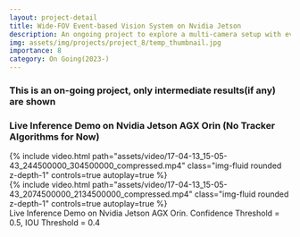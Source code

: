 ```yaml
---
layout: project-detail
title: Wide-FOV Event-based Vision System on Nvidia Jetson
description: An ongoing project to explore a multi-camera setup with event-based sensors. Including interface PCB board design, image stitching, and objection detection on edge(Nvidia Jetson AGX Orin)
img: assets/img/projects/project_8/temp_thumbnail.jpg
importance: 8
category: On Going(2023-)
---
```

<h3 class="card-title"><span class="font-weight-bold">This is an on-going project, only intermediate results(if any) are shown</span></h3>

<h3 class="card-title"><span class="font-weight-bold">Live Inference Demo on Nvidia Jetson AGX Orin (No Tracker Algorithms for Now)</span></h3>

<div class="row mt-3">
    <div class="col-sm-6 mt-3 mt-md-0">
        {% include video.html path="assets/video/17-04-13_15-05-43_244500000_304500000_compressed.mp4" class="img-fluid rounded z-depth-1" controls=true autoplay=true %}
    </div>
    <div class="col-sm-6 mt-3 mt-md-0">
        {% include video.html path="assets/video/17-04-13_15-05-43_2074500000_2134500000_compressed.mp4" class="img-fluid rounded z-depth-1" controls=true autoplay=true %}
    </div>
</div>
<div class="caption">
    Live Inference Demo on Nvidia Jetson AGX Orin. Confidence Threshold = 0.5, IOU Threshold = 0.4
</div>
